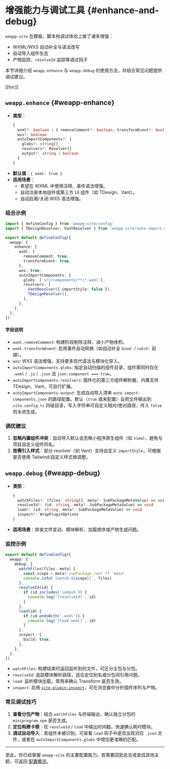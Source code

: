 # 增强能力与调试工具 {#enhance-and-debug}

`weapp-vite` 在模板、脚本和调试体验上做了诸多增强：

- WXML/WXS 自动补全与语法改写
- 自动导入组件生态
- 产物监控、`resolveId` 追踪等调试钩子

本节详细介绍 `weapp.enhance` 与 `weapp.debug` 的使用方法，并结合常见问题提供调试建议。

[[toc]]

## `weapp.enhance` {#weapp-enhance}
- **类型**：
  ```ts
  {
    wxml?: boolean | { removeComment?: boolean; transformEvent?: boolean }
    wxs?: boolean
    autoImportComponents?: {
      globs?: string[]
      resolvers?: Resolver[]
      output?: string | boolean
    }
  }
  ```
- **默认值**：`{ wxml: true }`
- **适用场景**：
  - 希望在 WXML 中使用注释、事件语法增强。
  - 自动注册本地组件或第三方 UI 组件（如 TDesign、Vant）。
  - 自动启用/关闭 WXS 语法增强。

### 组合示例

```ts
import { defineConfig } from 'weapp-vite/config'
import { TDesignResolver, VantResolver } from 'weapp-vite/auto-import-components/resolvers'

export default defineConfig({
  weapp: {
    enhance: {
      wxml: {
        removeComment: true,
        transformEvent: true,
      },
      wxs: true,
      autoImportComponents: {
        globs: ['src/components/**/*.wxml'],
        resolvers: [
          VantResolver({ importStyle: false }),
          TDesignResolver(),
        ],
      },
    },
  },
})
```

#### 字段说明

- `wxml.removeComment`: 构建阶段剔除注释，减小产物体积。
- `wxml.transformEvent`: 启用事件自动转换（如自动补全 `bind:` / `catch:` 前缀）。
- `wxs`: WXS 语法增强，支持更多现代语法与模块化导入。
- `autoImportComponents.globs`: 指定自动扫描的组件目录，组件需同时存在 `.wxml` / `.js` / `.json` 且 `json.component === true`。
- `autoImportComponents.resolvers`: 插件化的第三方组件解析器，内置支持 TDesign、Vant，可自行扩展。
- `autoImportComponents.output`: 生成自动导入清单 `auto-import-components.json` 的路径配置。默认（`true` 或未配置）会把文件输出到 `vite.config.ts` 同级目录，写入字符串可自定义相对/绝对路径，传入 `false` 则关闭生成。

### 调优建议

1. **忽略内置组件冲突**：自动导入默认会忽略小程序原生组件（如 `view`），避免与项目自定义组件同名。
2. **按需引入样式**：部分 resolver（如 Vant）支持自定义 `importStyle`，可根据是否使用 Tailwind/自定义样式做调整。

## `weapp.debug` {#weapp-debug}
- **类型**：
  ```ts
  {
    watchFiles?: (files: string[], meta?: SubPackageMetaValue) => void
    resolveId?: (id: string, meta?: SubPackageMetaValue) => void
    load?: (id: string, meta?: SubPackageMetaValue) => void
    inspect?: WrapPluginOptions
  }
  ```
- **适用场景**：排查文件变动、模块解析、加载顺序或产物生成问题。

### 监控示例

```ts
export default defineConfig({
  weapp: {
    debug: {
      watchFiles(files, meta) {
        const scope = meta?.subPackage.root ?? 'main'
        console.info(`[watch:${scope}]`, files)
      },
      resolveId(id) {
        if (id.includes('lodash')) {
          console.log('[resolveId]', id)
        }
      },
      load(id) {
        if (id.endsWith('.wxml')) {
          console.log('[load wxml]', id)
        }
      },
      inspect: {
        build: true,
      },
    },
  },
})
```

- `watchFiles`: 构建结束时返回监听到的文件，可区分主包与分包。
- `resolveId`: 追踪模块解析路径，适合定位别名或分包间引用问题。
- `load`: 监听模块加载，常用来确认 Transform 是否生效。
- `inspect`: 启用 [`vite-plugin-inspect`](https://github.com/antfu/vite-plugin-inspect)，可在浏览器中分析插件序列与产物。

### 常见调试技巧

1. **查看分包产物**：结合 `watchFiles` 与终端输出，确认独立分包的 `miniprogram_npm` 是否生成。
2. **定位构建卡顿**：在 `resolveId` / `load` 中输出时间戳，快速确认耗时模块。
3. **调试自动导入**：若组件未被识别，可查看 `load` 钩子中是否出现对应 `.json` 文件，或者在 `autoImportComponents.globs` 中增加更准确的匹配。

---

至此，你已经掌握 `weapp-vite` 的主要配置能力。若需要回到总览或查找其他主题，可返回 [配置概览](./index.md)。
